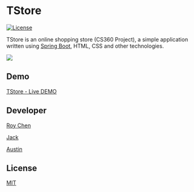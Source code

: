 # TStore
[![License](https://img.shields.io/badge/license-MIT-blue.svg?style=flat-square)](https://github.com/cmcmone/TStore/blob/main/LICENSE)

TStore is an online shopping store (CS360 Project), a simple application written using [Spring Boot](https://spring.io/projects/spring-boot), HTML, CSS and other technologies.

![](https://github.com/cmcmone/TStore/blob/main/src/docs/tstore.gif?raw=true)

## Demo
[TStore - Live DEMO](http://tstore.azurewebsites.net/)

## Developer
[Roy Chen](https://github.com/cmcmone)

[Jack](https://github.com/baxter026)

[Austin](https://github.com/afam2000)

## License
[MIT](https://github.com/cmcmone/TStore/blob/main/LICENSE)

